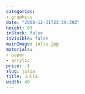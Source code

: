 ```yaml
---
categories:
- graphics
date: "2008-12-31T23:59:39Z"
height: 65
inStock: false
isVisible: false
mainImage: julia.jpg
materials:
- paper
- acrylic
price: -1
slug: julia
title: Julia
width: 40
---
```


